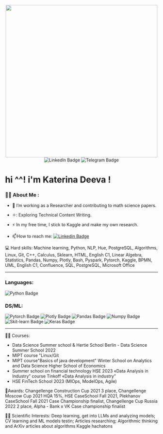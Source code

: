 
<div id="header" align="center">
  <img src= "https://media.giphy.com/media/vRHKYJFbMNapxHnp6x/giphy.gif" width="500"/>
</div>

<div id="header" align="center">
<div id="badges">
  <img src="https://img.shields.io/badge/LinkedIn-blue?style=for-the-badge&logo=linkedin&logoColor=white" alt="LinkedIn Badge"/>
  <img src="https://img.shields.io/badge/Telegram-blue?style=for-the-badge&logo=telegram&logoColor=white" alt="Telegram Badge"/>
</div>
</div>

<h1>
hi ^^! i'm Katerina Deeva !
</h1>


### :woman_technologist: About Me :

- :telescope: I’m working as a Researcher and contributing to math science papers.

- ⚛️: Exploring Technical Content Writing.

- :zap: In my free time, I stick to Kaggle and make my own research.

- :mailbox:How to reach me: [![Linkedin Badge](https://img.shields.io/badge/-kakbar-blue?style=flat&logo=Linkedin&logoColor=white)](your-linkedin-url)

💻 Hard skills: Machine learning, Python, NLP, Hue, PostgreSQL, Algorithms, Linux, Git, C++, Calculus, Sklearn, HTML, English C1, Linear Algebra, Statistics, Pandas, Numpy, Plotly, Bash, Pyspark, Pytorch, Kaggle, BPMN, UML, English C1, Confluence, SQL, PostgreSQL, Microsoft Office

---

### Languages: 

  <img src="https://img.shields.io/badge/Python-navy?style=for-the-badge&logo=python&logoColor=yellow" alt="Python Badge"/>

### DS/ML: 

<div id="badges">
  <img src="https://img.shields.io/badge/Pytorch-blue?style=for-the-badge&logo=pytorch&logoColor=white" alt="Pytorch Badge"/>
  <img src="https://img.shields.io/badge/Plotly-blue?style=for-the-badge&logo=plotly&logoColor=white" alt="Plotly Badge"/>
  <img src="https://img.shields.io/badge/Pandas-blue?style=for-the-badge&logo=pandas&logoColor=white" alt="Pandas Badge"/>
  <img src="https://img.shields.io/badge/Numpy-blue?style=for-the-badge&logo=numpy&logoColor=white" alt="Numpy Badge"/>
  <img src="https://img.shields.io/badge/Skitlearn-orange?style=for-the-badge&logo=skitlearn&logoColor=white" alt="Skit-learn Badge"/>
  <img src="https://img.shields.io/badge/Keras-red?style=for-the-badge&logo=keras&logoColor=white" alt="Keras Badge"/>
</div>

  ---

👨‍🎓 Courses:
* Data Science Summer school & Hertie School Berlin - Data Science Summer School 2022
* MIPT course "Linux/Git
* MIPT course"Basics of java development" Winter School on Analytics and Data Science Higher School of Economics
* Summer school on financial technology HSE 2023 «Data Analysis in Industry” course Tinkoff «Data Analysis in industry”
* HSE FinTech School 2023 (MlOps, ModelOps, Agile)

🥇Awards: Changellenge Construction Cup 2021 3 place, Changellenge Moscow Cup 2021 HQA 15%, HSE CaseSchool Fall 2021, Plekhanov CaseSchool Fall 2021 Case Championship finalist, Changellenge Cup Russia 2022 2 place, Alpha - Bank х VK Case championship finalist

🧑‍🔬 Scientific Interests: Deep learning, get into LLMs and analyzing models; CV learning and ML models testin; Articles researching; Algorithmic thinking and ArXiv articles about algorithms Kaggle hachatons
